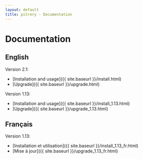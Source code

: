 ```yaml
---
layout: default
title: pitrery - Documentation
---
```


Documentation
=============

English
-------

Version 2.1:

* [Installation and usage]({{ site.baseurl }}/install.html)
* [Upgrade]({{ site.baseurl }}/upgrade.html)


Version 1.13:

* [Installation and usage]({{ site.baseurl }}/install_1.13.html)
* [Upgrade]({{ site.baseurl }}/upgrade_1.13.html)


Français
--------

Version 1.13:

* [Installation et utilisation]({{ site.baseurl }}/install_1.13_fr.html)
* [Mise à jour]({{ site.baseurl }}/upgrade_1.13_fr.html)

